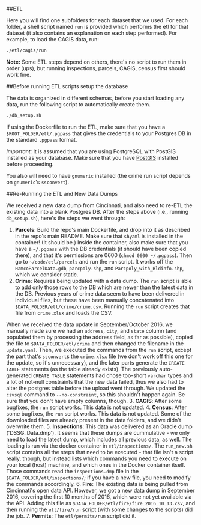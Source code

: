 ##ETL

Here you will find one subfolders for each dataset that we used. For each folder, a shell script named `run` is provided which performs the etl for that dataset (it also contains an explanation on each step performed). For example, to load the CAGIS data, run:

```bash
./etl/cagis/run
```

**Note:** Some ETL steps depend on others, there's no script to run them in order (ups), but running inspections, parcels, CAGIS, census first should work fine.

##Before running ETL scripts setup the database

The data is organized in different schemas, before you start loading any data, run the following script to automatically create them.

```bash
./db_setup.sh
```

If using the Dockerfile to run the ETL, make sure that you have a `$ROOT_FOLDER/etl/.pgpass` that gives the credentials to your Postgres DB in the standard `.pgpass` format.

*Important:* it is assumed that you are using PostgreSQL with PostGIS installed as your database. Make sure that you have [PostGIS](http://postgis.net/) installed before proceeding.

You also will need to have `gnumeric` installed (the crime run script depends on `gnumeric`'s `ssconvert`).

##Re-Running the ETL and New Data Dumps

We received a new data dump from Cincinnati, and also need to re-ETL the existing data into a blank Postgres DB. After the steps above (i.e., running `db_setup.sh`), here's the steps we went through:

1. **Parcels**: Build the repo's main Dockerfile, and drop into it as described in the repo's main README. Make sure that `shyaml` is installed in the container! (It should be.) Inside the container, also make sure that you have a `~/.pgpass` with the DB credentials (it should have been copied there), and that it's permissions are 0600 (`chmod 0600 ~/.pgpass`). Then go to `~/code/etl/parcels` and run the `run` script. It works off the `HamcoParcelData.gdb`, `parcpoly.shp`, and `Parcpoly_with_Bldinfo.shp`, which we consider static.
2. **Crime**: Requires being updated with a data dump. The `run` script is able to add only those rows to the DB which are newer than the latest data in the DB. Previous years of crime data seem to have been delivered in individual files, but these have been manually concatenated into `$DATA_FOLDER/etl/crime/crime.csv`. Running the `run` script creates that file from `crime.xlsx` and loads the CSV. 

  When we received the data update in September/October 2016, we manually made sure we had an `address`, `city`, and `state` column (and populated them by processing the address field, as far as possible), copied the file to `$DATA_FOLDER/etl/crime` and then changed the filename in the `update.yaml`. Then, we executed the commands from the `run` script, except the part that's `ssconvert`s the `crime.xlsx` file (we don't work off this one for the update, so it's unnecessary), and the later parts generate the `CREATE TABLE` statements (as the table already exists). The previously auto-generated `CREATE TABLE` statements had chose too-short `varchar` types and a lot of not-null constraints that the new data failed, thus we also had to alter the postgres table before the upload went through. We updated the `csvsql` command to `--no-constraint`, so this shouldn't happen again. Be sure that you don't have empty columns, though.
3. **CAGIS**: After some bugfixes, the `run` script works. This data is not updated.
4. **Census**: After some bugfixes, the `run` script works. This data is not updated. Some of the downloaded files are already present in the data folders, and we didn't overwrite them.
5. **Inspections**: This data was delivered as an Oracle dump ('DSSG_Data.dmp'). It seems that these dumps are cummulative - we only need to load the latest dump, which includes all previous data, as well. The loading is run via the docker container in `etl/inspections/`. The `run_new.sh` script contains all the steps that need to be executed - that file isn't a script really, though, but instead lists which commands you need to execute on your local (host) machine, and which ones in the Docker container itself. Those commands read the `inspections.dmp` file in the `$DATA_FOLDER/etl/inspections/`; if you have a new file, you need to modify the commands accordingly.
6. **Fire**: The existing data is being pulled from Cincinnati's open data API. However, we got a new data dump in September 2016, covering the first 10 months of 2016, which were not yet available via the API. Adding this file as `$DATA_FOLDER/etl/fire/fire_2016_10_13.csv`, and then running the `etl/fire/run` script (with some changes to the scripts) did the job.
7. **Permits**: The `etl/permits/run` script did it.
